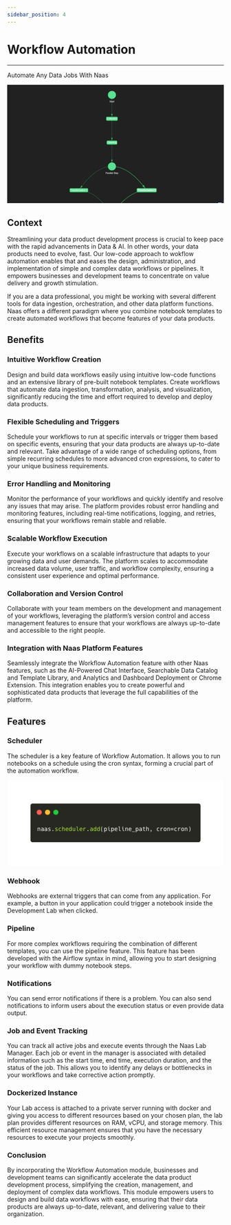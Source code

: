 ```yaml
---
sidebar_position: 4
---
```

# Workflow Automation
---

Automate Any Data Jobs With Naas 

![](../developers/jobs/img/Parallel.gif)

## Context
Streamlining your data product development process is crucial to keep pace with the rapid advancements in Data & AI. In other words, your data products need to evolve, fast. Our low-code approach to wokflow automation enables that and eases the design, administration, and implementation of simple and complex data workflows or pipelines. It empowers businesses and development teams to concentrate on value delivery and growth stimulation.

If you are a data professional, you might be working with several different tools for data ingestion, orchestration, and other data platform functions. Naas offers a different paradigm where you combine notebook templates to create automated workflows that become features of your data products.

## Benefits

### Intuitive Workflow Creation

Design and build data workflows easily using intuitive low-code functions and an extensive library of pre-built notebook templates. Create workflows that automate data ingestion, transformation, analysis, and visualization, significantly reducing the time and effort required to develop and deploy data products.

### Flexible Scheduling and Triggers

Schedule your workflows to run at specific intervals or trigger them based on specific events, ensuring that your data products are always up-to-date and relevant. Take advantage of a wide range of scheduling options, from simple recurring schedules to more advanced cron expressions, to cater to your unique business requirements.

### Error Handling and Monitoring

Monitor the performance of your workflows and quickly identify and resolve any issues that may arise. The platform provides robust error handling and monitoring features, including real-time notifications, logging, and retries, ensuring that your workflows remain stable and reliable.

### Scalable Workflow Execution

Execute your workflows on a scalable infrastructure that adapts to your growing data and user demands. The platform scales to accommodate increased data volume, user traffic, and workflow complexity, ensuring a consistent user experience and optimal performance.

### Collaboration and Version Control

Collaborate with your team members on the development and management of your workflows, leveraging the platform’s version control and access management features to ensure that your workflows are always up-to-date and accessible to the right people.

### Integration with Naas Platform Features

Seamlessly integrate the Workflow Automation feature with other Naas features, such as the AI-Powered Chat Interface, Searchable Data Catalog and Template Library, and Analytics and Dashboard Deployment or Chrome Extension. This integration enables you to create powerful and sophisticated data products that leverage the full capabilities of the platform.

## Features


### Scheduler

The scheduler is a key feature of Workflow Automation. It allows you to run notebooks on a schedule using the cron syntax, forming a crucial part of the automation workflow.

![scheduler](../get-started/img/naascheduler.png)

### Webhook

Webhooks are external triggers that can come from any application. For example, a button in your application could trigger a notebook inside the Development Lab when clicked.

### Pipeline

For more complex workflows requiring the combination of different templates, you can use the pipeline feature. This feature has been developed with the Airflow syntax in mind, allowing you to start designing your workflow with dummy notebook steps.

### Notifications

You can send error notifications if there is a problem. You can also send notifications to inform users about the execution status or even provide data output.

### Job and Event Tracking

You can track all active jobs and execute events through the Naas Lab Manager. Each job or event in the manager is associated with detailed information such as the start time, end time, execution duration, and the status of the job. This allows you to identify any delays or bottlenecks in your workflows and take corrective action promptly.

### Dockerized Instance

Your Lab access is attached to a private server running with docker and giving you access to different resources based on your chosen plan, the lab plan provides different resources on RAM, vCPU, and storage memory. This efficient resource management ensures that you have the necessary resources to execute your projects smoothly.

### Conclusion

By incorporating the Workflow Automation module, businesses and development teams can significantly accelerate the data product development process, simplifying the creation, management, and deployment of complex data workflows. This module empowers users to design and build data workflows with ease, ensuring that their data products are always up-to-date, relevant, and delivering value to their organization.